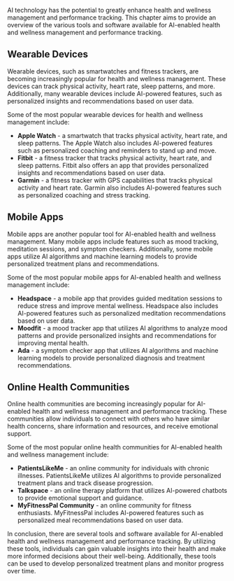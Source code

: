 

AI technology has the potential to greatly enhance health and wellness management and performance tracking. This chapter aims to provide an overview of the various tools and software available for AI-enabled health and wellness management and performance tracking.

Wearable Devices
----------------

Wearable devices, such as smartwatches and fitness trackers, are becoming increasingly popular for health and wellness management. These devices can track physical activity, heart rate, sleep patterns, and more. Additionally, many wearable devices include AI-powered features, such as personalized insights and recommendations based on user data.

Some of the most popular wearable devices for health and wellness management include:

* **Apple Watch** - a smartwatch that tracks physical activity, heart rate, and sleep patterns. The Apple Watch also includes AI-powered features such as personalized coaching and reminders to stand up and move.
* **Fitbit** - a fitness tracker that tracks physical activity, heart rate, and sleep patterns. Fitbit also offers an app that provides personalized insights and recommendations based on user data.
* **Garmin** - a fitness tracker with GPS capabilities that tracks physical activity and heart rate. Garmin also includes AI-powered features such as personalized coaching and stress tracking.

Mobile Apps
-----------

Mobile apps are another popular tool for AI-enabled health and wellness management. Many mobile apps include features such as mood tracking, meditation sessions, and symptom checkers. Additionally, some mobile apps utilize AI algorithms and machine learning models to provide personalized treatment plans and recommendations.

Some of the most popular mobile apps for AI-enabled health and wellness management include:

* **Headspace** - a mobile app that provides guided meditation sessions to reduce stress and improve mental wellness. Headspace also includes AI-powered features such as personalized meditation recommendations based on user data.
* **Moodfit** - a mood tracker app that utilizes AI algorithms to analyze mood patterns and provide personalized insights and recommendations for improving mental health.
* **Ada** - a symptom checker app that utilizes AI algorithms and machine learning models to provide personalized diagnosis and treatment recommendations.

Online Health Communities
-------------------------

Online health communities are becoming increasingly popular for AI-enabled health and wellness management and performance tracking. These communities allow individuals to connect with others who have similar health concerns, share information and resources, and receive emotional support.

Some of the most popular online health communities for AI-enabled health and wellness management include:

* **PatientsLikeMe** - an online community for individuals with chronic illnesses. PatientsLikeMe utilizes AI algorithms to provide personalized treatment plans and track disease progression.
* **Talkspace** - an online therapy platform that utilizes AI-powered chatbots to provide emotional support and guidance.
* **MyFitnessPal Community** - an online community for fitness enthusiasts. MyFitnessPal includes AI-powered features such as personalized meal recommendations based on user data.

In conclusion, there are several tools and software available for AI-enabled health and wellness management and performance tracking. By utilizing these tools, individuals can gain valuable insights into their health and make more informed decisions about their well-being. Additionally, these tools can be used to develop personalized treatment plans and monitor progress over time.
